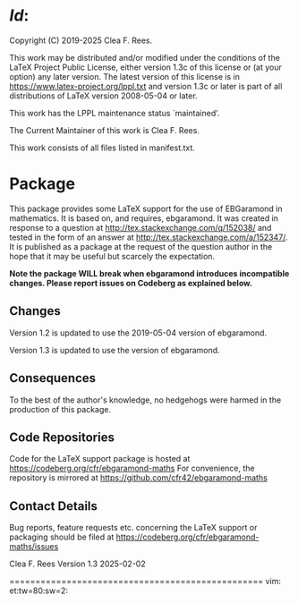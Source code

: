 $Id:$
=================================================
Copyright (C) 2019-2025 Clea F. Rees.

This work may be distributed and/or modified under the
conditions of the LaTeX Project Public License, either version 1.3c
of this license or (at your option) any later version.
The latest version of this license is in
  https://www.latex-project.org/lppl.txt
and version 1.3c or later is part of all distributions of LaTeX
version 2008-05-04 or later.

This work has the LPPL maintenance status `maintained'.

The Current Maintainer of this work is Clea F. Rees.

This work consists of all files listed in manifest.txt.

# Package

This package provides some LaTeX support for the use of EBGaramond in
mathematics.  It is based on, and requires, ebgaramond. It was created in
response to a question at http://tex.stackexchange.com/q/152038/ and tested in
the form of an answer at http://tex.stackexchange.com/a/152347/. It is
published as a package at the request of the question author in the hope that
it may be useful but scarcely the expectation.

**Note the package WILL break when ebgaramond introduces incompatible changes.
Please report issues on Codeberg as explained below.**

## Changes

Version 1.2 is updated to use the 2019-05-04 version of ebgaramond.

Version 1.3 is updated to use the version of ebgaramond.

## Consequences

To the best of the author's knowledge, no hedgehogs were harmed in the
production of this package.

## Code Repositories

Code for the LaTeX support package is hosted at 
	https://codeberg.org/cfr/ebgaramond-maths
For convenience, the repository is mirrored at
  https://github.com/cfr42/ebgaramond-maths

## Contact Details

Bug reports, feature requests etc. concerning the LaTeX support or packaging
should be filed at
  https://codeberg.org/cfr/ebgaramond-maths/issues

Clea F. Rees
Version 1.3
2025-02-02

=================================================
vim: et:tw=80:sw=2:
